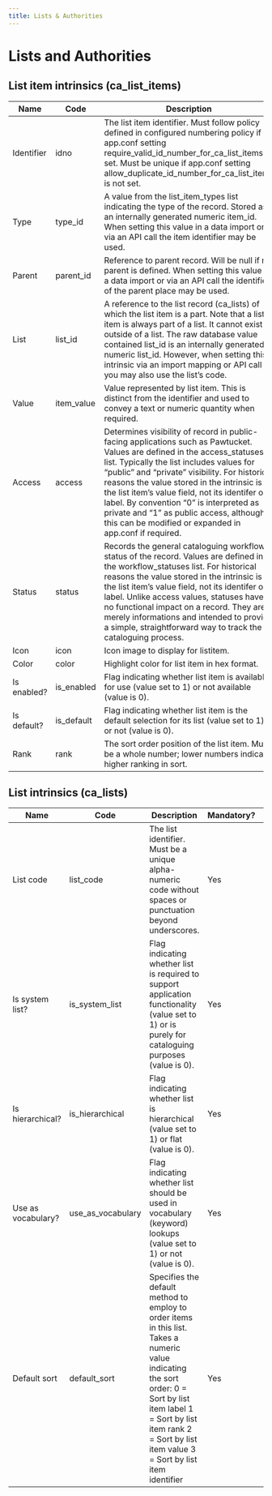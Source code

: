 ```yaml
---
title: Lists & Authorities
---
```


# Lists and Authorities

## List item intrinsics (ca_list_items)

| Name |Code | Description | Mandatory? |Default|
|----|----|----|----|----|
|Identifier|idno|The list item identifier. Must follow policy defined in configured numbering policy if app.conf setting require_valid_id_number_for_ca_list_items is set. Must be unique if app.conf setting allow_duplicate_id_number_for_ca_list_items is not set.|Depends upon numbering policy||
|Type|type_id|A value from the list_item_types list indicating the type of the record. Stored as an internally generated numeric item_id. When setting this value in a data import or via an API call the item identifier may be used.| Yes|null|
|Parent |parent_id|Reference to parent record. Will be null if no parent is defined. When setting this value in a data import or via an API call the identifier of the parent place may be used.|No|null|
|List|list_id|A reference to the list record (ca_lists) of which the list item is a part. Note that a list item is always part of a list. It cannot exist outside of a list. The raw database value contained list_id is an internally generated numeric list_id. However, when setting this intrinsic via an import mapping or API call you may also use the list’s code.|No||
|Value|item_value|Value represented by list item. This is distinct from the identifier and used to convey a text or numeric quantity when required.|Yes||
|Access|access|Determines visibility of record in public-facing applications such as Pawtucket. Values are defined in the access_statuses list. Typically the list includes values for “public” and “private” visibility. For historical reasons the value stored in the intrinsic is the list item’s value field, not its identifer or label. By convention “0” is interpreted as private and “1” as public access, although this can be modified or expanded in app.conf if required.|Yes|0|
|Status|status|Records the general cataloguing workflow status of the record. Values are defined in the workflow_statuses list. For historical reasons the value stored in the intrinsic is the list item’s value field, not its identifer or label. Unlike access values, statuses have no functional impact on a record. They are merely informations and intended to provide a simple, straightforward way to track the cataloguing process.|Yes|0|
|Icon|icon|Icon image to display for listitem. |No||
|Color|color|Highlight color for list item in hex format.|No||
|Is enabled?|is_enabled|Flag indicating whether list item is available for use (value set to 1) or not available (value is 0).|Yes|0|
|Is default?|is_default|Flag indicating whether list item is the default selection for its list (value set to 1) or not (value is 0).|Yes|0|
|Rank |rank|The sort order position of the list item. Must be a whole number; lower numbers indicate higher ranking in sort.|Yes|0|

   
## List intrinsics (ca_lists)
 
| Name |Code | Description | Mandatory? |Default|
|----|----|----|----|----|
|List code|list_code|The list identifier. Must be a unique alpha-numeric code without spaces or punctuation beyond underscores.|Yes||
|Is system list?|is_system_list|Flag indicating whether list is required to support application functionality (value set to 1) or is purely for cataloguing purposes (value is 0).|Yes|0|
|Is hierarchical?|is_hierarchical|Flag indicating whether list is hierarchical (value set to 1) or flat (value is 0).|Yes|0|
|Use as vocabulary?|use_as_vocabulary|Flag indicating whether list should be used in vocabulary (keyword) lookups (value set to 1) or not (value is 0).|Yes|0|
|Default sort|default_sort|Specifies the default method to employ to order items in this list. Takes a numeric value indicating the sort order: 0 = Sort by list item label 1 = Sort by list item rank 2 = Sort by list item value 3 = Sort by list item identifier|Yes|0|